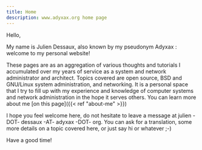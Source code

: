 ```yaml
---
title: Home
description: www.adyxax.org home page
---
```

Hello,

My name is Julien Dessaux, also known by my pseudonym Adyxax : welcome to my personal website!

These pages are as an aggregation of various thoughts and tutorials I accumulated over my years of service as a system and network administrator and architect. Topics covered are open source, BSD and GNU/Linux system administration, and networking. It is a personal space that I try to fill up with my experience and knowledge of computer systems and network administration in the hope it serves others. You can learn more about me [on this page]({{< ref "about-me" >}})

I hope you feel welcome here, do not hesitate to leave a message at julien -DOT- dessaux -AT- adyxax -DOT- org. You can ask for a translation, some more details on a topic covered here, or just say hi or whatever ;-)

Have a good time!
